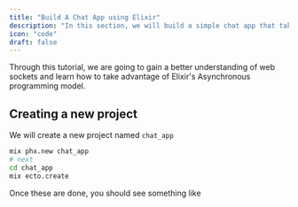 ```yaml
---
title: "Build A Chat App using Elixir"
description: "In this section, we will build a simple chat app that takes advantage of phoenix’s easy uses of web sockets and evented programming"
icon: "code"
draft: false
---
```


Through this tutorial, we are going to gain a better understanding of web sockets and learn how to take advantage of Elixir's Asynchronous programming model.

## Creating a new project
We will create a new project named `chat_app`
```bash
mix phx.new chat_app
# next
cd chat_app
mix ecto.create
```

Once these are done, you should see something like

